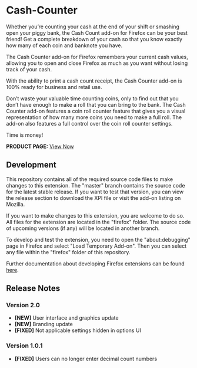 # Cash-Counter
Whether you’re counting your cash at the end of your shift or smashing open your piggy bank, the Cash Count add-on for Firefox can be your best friend! Get a complete breakdown of your cash so that you know exactly how many of each coin and banknote you have.

The Cash Counter add-on for Firefox remembers your current cash values, allowing you to open and close Firefox as much as you want without losing track of your cash.

With the ability to print a cash count receipt, the Cash Counter add-on is 100% ready for business and retail use.

Don’t waste your valuable time counting coins, only to find out that you don’t have enough to make a roll that you can bring to the bank. The Cash Counter add-on features a coin roll counter feature that gives you a visual representation of how many more coins you need to make a full roll. The add-on also features a full control over the coin roll counter settings.

Time is money!

**PRODUCT PAGE:** [View Now](https://addons.mozilla.org/firefox/addon/cash-counter/)

## Development
This repository contains all of the required source code files to make changes to this extension. The "master" branch contains the source code for the latest stable release. If you want to test that version, you can view the release section to download the XPI file or visit the add-on listing on Mozilla.

If you want to make changes to this extension, you are welcome to do so. All files for the extension are located in the "firefox" folder. The source code of upcoming versions (if any) will be located in another branch.

To develop and test the extension, you need to open the "about:debugging" page in Firefox and select "Load Temporary Add-on". Then you can select any file within the "firefox" folder of this repository.

Further documentation about developing Firefox extensions can be found [here](https://developer.mozilla.org/docs/Mozilla/Add-ons/WebExtensions/Your_first_WebExtension).

## Release Notes
### Version 2.0
* **[NEW]** User interface and graphics update
* **[NEW]** Branding update
* **[FIXED]** Not applicable settings hidden in options UI

### Version 1.0.1
* **[FIXED]** Users can no longer enter decimal count numbers
